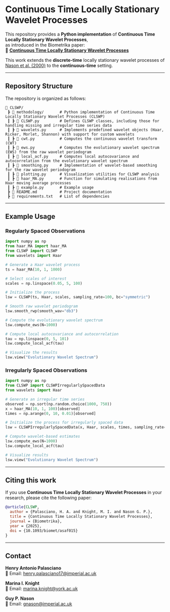 # Continuous Time Locally Stationary Wavelet Processes

This repository provides a **Python implementation** of **Continuous Time Locally Stationary Wavelet Processes**,  
as introduced in the Biometrika paper:  
📄 **[Continuous Time Locally Stationary Wavelet Processes](https://doi.org/10.1093/biomet/asaf015)**  

This work extends the **discrete-time** locally stationary wavelet processes of  [Nason et al. (2000)](https://doi.org/10.1111/1467-9868.00231) to the **continuous-time** setting.

---

## Repository Structure

The repository is organized as follows:

```plaintext
📂 CLSWP/
 ┣ 📂 methodology/       # Python implementation of Continuous Time Locally Stationary Wavelet Processes (CLSWP)
 ┃ ┣ 📜 CLSWP.py         # Defines CLSWP classes, including those for handling missing and irregular time series data
 ┃ ┣ 📜 wavelets.py      # Implements predefined wavelet objects (Haar, Ricker, Morlet, Shannon) with support for custom wavelets
 ┃ ┣ 📜 cwt.py           # Computes the continuous wavelet transform (CWT)
 ┃ ┣ 📜 ews.py           # Computes the evolutionary wavelet spectrum (EWS) from the raw wavelet periodogram
 ┃ ┣ 📜 local_acf.py     # Computes local autocovariance and autocorrelation from the evolutionary wavelet spectrum
 ┃ ┣ 📜 smoothing.py     # Implementation of wavelet-based smoothing for the raw wavelet periodogram
 ┃ ┣ 📜 plotting.py      # Visualization utilities for CLSWP analysis
 ┃ ┣ 📜 haar_MA.py       # Function for simulating realisations from Haar moving average processes
 ┃ ┣ 📜 example.py       # Example usage
 ┣ 📜 README.md          # Project documentation
 ┣ 📜 requirements.txt   # List of dependencies
```


---

## Example Usage

### Regularly Spaced Observations

```python
import numpy as np
from haar_MA import haar_MA
from CLSWP import CLSWP
from wavelets import Haar

# Generate a Haar wavelet process
ts = haar_MA(10, 1, 1000)

# Select scales of interest
scales = np.linspace(0.05, 5, 100)

# Initialize the process
lsw = CLSWP(ts, Haar, scales, sampling_rate=100, bc="symmetric")

# Smooth raw wavelet periodogram
lsw.smooth_rwp(smooth_wav="db3")

# Compute the evolutionary wavelet spectrum
lsw.compute_ews(N=1000)

# Compute local autocovariance and autocorrelation
tau = np.linspace(0, 5, 101)
lsw.compute_local_acf(tau)

# Visualize the results
lsw.view("Evolutionary Wavelet Spectrum")
```

### Irregularly Spaced Observations

```python
import numpy as np
from CLSWP import CLSWPIrregularlySpacedData
from wavelets import Haar

# Generate an irregular time series
observed = np.sort(np.random.choice(1000, 750))
x = haar_MA(10, 1, 100)[observed]
times = np.arange(0, 10, 0.01)[observed]

# Initialize the process for irregularly spaced data
lsw = CLSWPIrregularlySpacedData(x, Haar, scales, times, sampling_rate=100, bc="symmetric", keep_all=False)

# Compute wavelet-based estimates
lsw.compute_ews(N=1000)
lsw.compute_local_acf(tau)

# Visualize results
lsw.view("Evolutionary Wavelet Spectrum")
```

---

## Citing this work

If you use **Continuous Time Locally Stationary Wavelet Processes** in your research, please cite the following paper:  


```bibtex
@article{CLSWP,
  author = {Palasciano, H. A. and Knight, M. I. and Nason G. P.},
  title = {Continuous Time Locally Stationary Wavelet Processes},
  journal = {Biometrika},
  year = {2025},
  doi = {10.1093/biomet/asaf015}
}
```

---

## Contact  

**Henry Antonio Palasciano**  
📧 Email: [henry.palasciano17@imperial.ac.uk](mailto:henry.palasciano17@imperial.ac.uk)

**Marina I. Knight**  
📧 Email: [marina.knight@york.ac.uk](mailto:marina.knight@york.ac.uk)  

**Guy P. Nason**  
📧 Email: [gnason@imperial.ac.uk](mailto:gnason@imperial.ac.uk)  